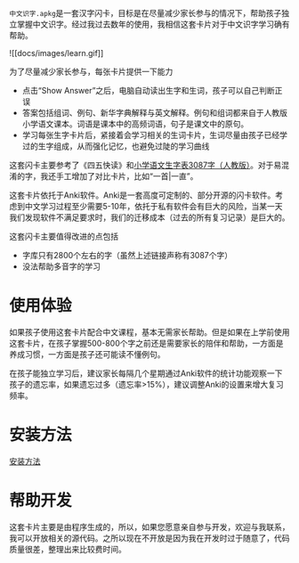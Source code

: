 `中文识字.apkg`是一套汉字闪卡，目标是在尽量减少家长参与的情况下，帮助孩子独立掌握中文识字。经过我过去数年的使用，我相信这套卡片对于中文识字学习确有帮助。

![[docs/images/learn.gif]]

为了尽量减少家长参与，每张卡片提供一下能力
- 点击“Show Answer”之后，电脑自动读出生字和生词，孩子可以自己判断正误
- 答案包括组词、例句、新华字典解释与英文解释。例句和组词都来自于人教版小学语文课本。词语是课本中的高频词语，句子是课文中的原句。
- 学习每张生字卡片后，紧接着会学习相关的生词卡片，生词尽量由孩子已经学过的生字组成，从而强化记忆，也避免过陡的学习曲线

这套闪卡主要参考了《四五快读》和[小学语文生字表3087字（人教版）](https://blog.csdn.net/gaojinshan/article/details/48311999)。对于易混淆的字，我还手工增加了对比卡片，比如“一首|一直”。

这套卡片依托于Anki软件。Anki是一套高度可定制的、部分开源的闪卡软件。考虑到中文学习过程至少需要5-10年，依托于私有软件会有巨大的风险，当某一天我们发现软件不满足要求时，我们的迁移成本（过去的所有复习记录）是巨大的。

这套闪卡主要值得改进的点包括
- 字库只有2800个左右的字（虽然上述链接声称有3087个字）
- 没法帮助多音字的学习

# 使用体验

如果孩子使用这套卡片配合中文课程，基本无需家长帮助。但是如果在上学前使用这套卡片，在孩子掌握500-800个字之前还是需要家长的陪伴和帮助，一方面是养成习惯，一方面是孩子还可能读不懂例句。

在孩子能独立学习后，建议家长每隔几个星期通过Anki软件的统计功能观察一下孩子的遗忘率，如果遗忘过多（遗忘率>15%），建议调整Anki的设置来增大复习频率。

# 安装方法

[安装方法](docs/安装方法.md)

# 帮助开发

这套卡片主要是由程序生成的，所以，如果您愿意亲自参与开发，欢迎与我联系，我可以开放相关的源代码。之所以现在不开放是因为我在开发时过于随意了，代码质量很差，整理出来比较费时间。





